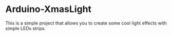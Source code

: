 # Arduino-XmasLight
This is a simple project that allows you to create some cool light effects with simple LEDs strips.
